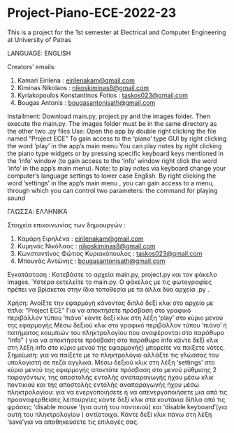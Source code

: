 # Project-Piano-ECE-2022-23
This is a project for the 1st semester at Electrical and Computer Engineering at University of Patras

LANGUAGE: ENGLISH 

Creators’ emails:
1) Kamari Eirilena : eirilenakam@gmail.com
2) Kiminas Nikolaos : nikoskiminas8@gmail.com
3) Kyriakopoulos Konstantinos Fotios : taskos023@gmail.com
4) Bougas Antonis : bougasantonisath@gmail.com 

Installment:
Download main.py, project.py and the images folder. Then execute the main.py. The images folder must be in the same directory as the other two .py files
Use:
Open the app by double right clicking the file named  “Project ECE”
To gain access to the ‘piano’ type GUI by right clicking the word ‘play’ in the app’s main menu
You can play notes by right clicking the piano type widgets or by  pressing specific keyboard keys mentioned in the ‘info’ window 
(to gain access to the ‘info’ window right click the word ‘info’ in the app’s main menu). 
Note: to play notes via keyboard change your computer’s language settings to lower case English. 
By right clicking the word ‘settings’ in the app’s main menu , you can gain access to a menu, 
through which you can control two parameters: the command for playing sound 



ΓΛΏΣΣΑ: ΕΛΛΗΝΙΚΆ

Στοιχεία επικοινωνίας των δημιουργών :
1) Καμάρη Ειρηλένα : eirilenakam@gmail.com
2) Κυμηνάς Νικόλαος : nikoskiminas8@gmail.com
3) Κωνσταντίνος Φώτιος Κυριακόπουλος : taskos023@gmail.com
4) Μπουγάς Αντώνης : bougasantonisath@gmail.com 



Εγκατάσταση :
Κατεβάστε το αρχεία main.py, project.py και τον φάκελο images. Ύστερα εκτελείτε το main.py. Ο φάκελος με τις φωτογραφίες πρέπει να βρίσκεται στην ίδια τοποθεσία με τα 
άλλα δύο αρχεία .py .

Χρήση:
Ανοίξτε την εφαρμογή κάνοντας διπλό δεξί κλικ στο αρχείο με τίτλο: “Project ECE”
Για να αποκτήσετε πρόσβαση στο γραφικό περιβάλλον τύπου ‘πιάνο’ κάντε δεξί κλικ στη λέξη ‘play’ στο κύριο μενού της εφαρμογής
Μέσω δεξιού κλικ στο γραφικό περιβάλλον τύπου ‘πιάνο’  ή  πατήματος κουμπιών του πληκτρολογίου που αναφέρονται  στο παράθυρο “info” 
( για να αποκτήσετε πρόσβαση στο παράθυρο info  κάντε δεξί κλικ στη λέξη info στο κύριο μενού της εφαρμογής) μπορείτε να παίξετε νότες. 
Σημείωση: για να παίξετε με το πληκτρολόγιο αλλάξτε τις γλώσσας του υπολογιστή σε πεζά αγγλικά.
Μέσω δεξιού κλικ στη λέξη ‘settings’ στο  κύριο μενού της εφαρμογής αποκτάτε πρόσβαση στο μενού ρύθμισης 2 παραγόντων, 
της αποστολής εντολής αναπαραγωγής ήχου μέσω κλικ ποντικιού και  της αποστολής εντολής αναπαραγωγής ήχου μέσω πληκτρολογίου: 
για να ενεργοποιήσετε ή να απενεργοποιήσετε μια από τις προαναφερθείσες λειτουργίες κάντε δεξί κλικ στα κουτάκια δίπλα από τις 
φράσεις ‘disable mouse ‘(για αυτή του ποντικιού) και  ‘disable keyboard’(για αυτή του πληκτρολογίου ) αντίστοιχα. 
Κάντε δεξί κλικ πάνω στη λέξη ‘save’για να αποθηκεύσετε τις επιλογές σας.


